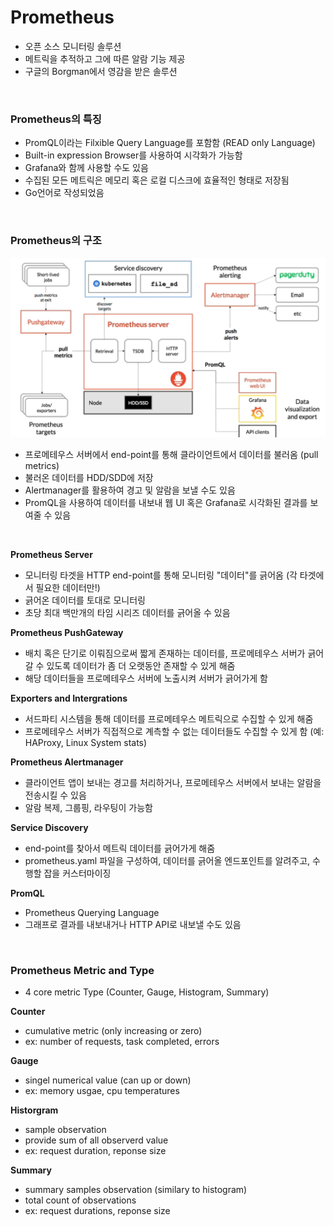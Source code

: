 # Prometheus
- 오픈 소스 모니터링 솔루션
- 메트릭을 추적하고 그에 따른 알람 기능 제공
- 구글의 Borgman에서 영감을 받은 솔루션

<br/>

### Prometheus의 특징
- PromQL이라는 Filxible Query Language를 포함함 (READ only Language)
- Built-in expression Browser를 사용하여 시각화가 가능함
- Grafana와 함께 사용할 수도 있음
- 수집된 모든 메트릭은 메모리 혹은 로컬 디스크에 효율적인 형태로 저장됨
- Go언어로 작성되었음

<br/>

### Prometheus의 구조
![Alt text](Images/image.png)
* 프로메테우스 서버에서 end-point를 통해 클라이언트에서 데이터를 불러옴 (pull metrics)
* 불러온 데이터를 HDD/SDD에 저장
* Alertmanager를 활용하여 경고 및 알람을 보낼 수도 있음
* PromQL을 사용하여 데이터를 내보내 웹 UI 혹은 Grafana로 시각화된 결과를 보여줄 수 있음


<br/>

**Prometheus Server**
* 모니터링 타겟을 HTTP end-point를 통해 모니터링 "데이터"를 긁어옴 (각 타겟에서 필요한 데이터만!)
* 긁어온 데이터를 토대로 모니터링
* 초당 최대 백만개의 타임 시리즈 데이터를 긁어올 수 있음


**Prometheus PushGateway**
* 배치 혹은 단기로 이뤄짐으로써 짧게 존재하는 데이터를, 프로메테우스 서버가 긁어갈 수 있도록 데이터가 좀 더 오랫동안 존재할 수 있게 해줌
* 해당 데이터들을 프로메테우스 서버에 노출시켜 서버가 긁어가게 함


**Exporters and Intergrations**
* 서드파티 시스템을 통해 데이터를 프로메테우스 메트릭으로 수집할 수 있게 해줌
* 프로메테우스 서버가 직접적으로 계측할 수 없는 데이터들도 수집할 수 있게 함 (예: HAProxy, Linux System stats)

**Prometheus Alertmanager**
* 클라이언트 앱이 보내는 경고를 처리하거나, 프로메테우스 서버에서 보내는 알람을 전송시킬 수 있음
* 알람 복제, 그룹핑, 라우팅이 가능함

**Service Discovery**
* end-point를 찾아서 메트릭 데이터를 긁어가게 해줌
* prometheus.yaml 파일을 구성하여, 데이터를 긁어올 엔드포인트를 알려주고, 수행할 잡을 커스터마이징

**PromQL**
* Prometheus Querying Language
* 그래프로 결과를 내보내거나 HTTP API로 내보낼 수도 있음

<br/>

### Prometheus Metric and Type
* 4 core metric Type (Counter, Gauge, Histogram, Summary)

**Counter**
* cumulative metric (only increasing or zero)
* ex: number of requests, task completed, errors

**Gauge**
* singel numerical value (can up or down)
* ex: memory usgae, cpu temperatures

**Historgram**
* sample observation
* provide sum of all observerd value
* ex: request duration, reponse size

**Summary**
* summary samples observation (similary to histogram)
* total count of observations
* ex: request durations, reponse size

